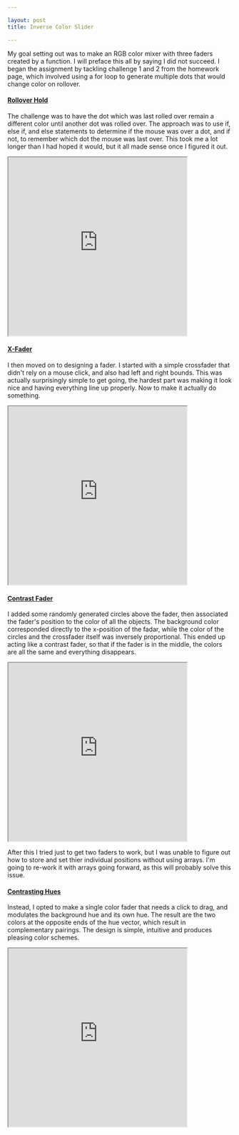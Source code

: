 ```yaml
---

layout: post
title: Inverse Color Slider

---
```


My goal setting out was to make an RGB color mixer with three faders created by a function. I will preface this all by saying I did not succeed. I began the assignment by tackling challenge 1 and 2 from the homework page, which involved using a for loop to generate multiple dots that would change color on rollover.

#### [Rollover Hold](https://alpha.editor.p5js.org/patchbae/sketches/S1ObN2ds-)
 The challenge was to have the dot which was last rolled over remain a different color until another dot was rolled over. The approach was to use if, else if, and else statements to determine if the mouse was over a dot, and if not, to remember which dot the mouse was last over. This took me a lot longer than I had hoped it would, but it all made sense once I figured it out. 
<iframe width="400" height="400" src="https://alpha.editor.p5js.org/embed/S1ObN2ds-" scrolling="no"></iframe>

#### [X-Fader](https://alpha.editor.p5js.org/patchbae/sketches/rJ2J_jusW)
I then moved on to designing a fader. I started with a simple crossfader that didn't rely on a mouse click, and also had left and right bounds. This was actually surprisingly simple to get going, the hardest part was making it look nice and having everything line up properly. Now to make it actually do something.
<iframe scrolling="no" width="400" height="400" src="https://alpha.editor.p5js.org/embed/rJ2J_jusW"></iframe>

#### [Contrast Fader](https://alpha.editor.p5js.org/patchbae/sketches/ByRKtodoZ)
I added some randomly generated circles above the fader, then associated the fader's position to the color of all the objects. The background color corresponded directly to the x-position of the fadar, while the color of the circles and the crossfader itself was inversely proportional. This ended up acting like a contrast fader, so that if the fader is in the middle, the colors are all the same and everything disappears. 
<iframe scrolling="no" width="400" height="400" src="https://alpha.editor.p5js.org/embed/ByRKtodoZ"></iframe>

After this I tried just to get two faders to work, but I was unable to figure out how to store and set thier individual positions without using arrays. I'm going to re-work it with arrays going forward, as this will probably solve this issue. 

#### [Contrasting Hues](https://alpha.editor.p5js.org/patchbae/sketches/Hk2zTadoZ)
Instead, I opted to make a single color fader that needs a click to drag, and modulates the background hue and its own hue. The result are the two colors at the opposite ends of the hue vector, which result in complementary pairings. The design is simple, intuitive and produces pleasing color schemes. 
<iframe scrolling="no" width="400" height="400" src="https://alpha.editor.p5js.org/embed/Hk2zTadoZ"></iframe>
